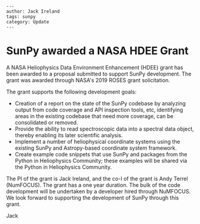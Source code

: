 ```{post} June 05 2020
---
author: Jack Ireland
tags: sunpy
category: Update
---
```

# SunPy awarded a NASA HDEE Grant

A NASA Heliophysics Data Environment Enhancement (HDEE) grant has been
awarded to a proposal submitted to support SunPy development. The
grant was awarded through NASA's 2019 ROSES grant solicitation.

The grant supports the following development goals:

* Creation of a report on the state of the SunPy codebase by analyzing
  output from code coverage and API inspection tools, etc, identifying
  areas in the existing codebase that need more coverage, can be
  consolidated or removed.
* Provide the ability to read spectroscopic data into a spectral data
  object, thereby enabling its later scientific analysis.
* Implement a number of heliophysical coordinate systems using the
  existing SunPy and Astropy-based coordinate system framework.
* Create example code snippets that use SunPy and packages from the
  Python in Heliophysics Community; these examples will be shared via
  the Python in Heliophysics Community.

The PI of the grant is Jack Ireland, and the co-I of the grant is Andy
Terrel (NumFOCUS). The grant has a one year duration. The bulk of
the code development will be undertaken by a developer hired through
NuMFOCUS. We look forward to supporting the development of SunPy
through this grant.

Jack

